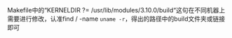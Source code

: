 Makefile中的“KERNELDIR ?= /usr/lib/modules/3.10.0/build“这句在不同机器上需要进行修改，认准find / -name `uname -r`，得出的路径中的build文件夹或链接即可
